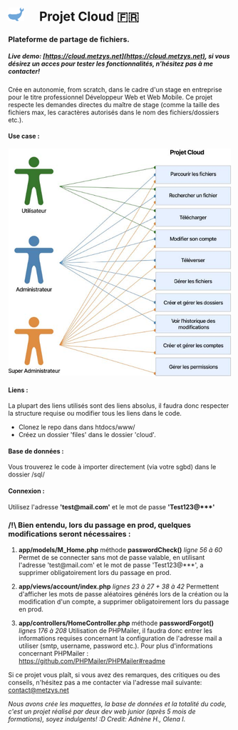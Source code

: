 # <img src="https://raw.githubusercontent.com/MetzyS/cloud/ca9e05b604602ff97e60727ffa9814b6d6739397/public/assets/presentation/LogoAd.svg" width="35px">&emsp; Projet Cloud :fr: 

### Plateforme de partage de fichiers. 
##### Live demo: [https://cloud.metzys.net](https://cloud.metzys.net), si vous désirez un acces pour tester les fonctionnalités, n'hésitez pas à me contacter!
Crée en autonomie, from scratch, dans le cadre d'un stage en entreprise pour le titre professionnel Développeur Web et Web Mobile.
Ce projet respecte les demandes directes du maître de stage (comme la taille des fichiers max, les caractères autorisés dans le nom des fichiers/dossiers etc.).

#### Use case :
<img src="https://raw.githubusercontent.com/MetzyS/cloud/master/public/assets/presentation/usecase.jpg" alt="Use case" width="500px">

#### Liens :

La plupart des liens utilisés sont des liens absolus, il faudra donc respecter la structure requise ou modifier tous les liens dans le code.
- Clonez le repo dans dans htdocs/www/
- Créez un dossier 'files' dans le dossier 'cloud'.

#### Base de données :
Vous trouverez le code à importer directement (via votre sgbd) dans le dossier /sql/

#### Connexion :

Utilisez l'adresse **'test\@mail.com'** et le mot de passe **'Test123\@\*\*\*'**

### /!\ Bien entendu, lors du passage en prod, quelques modifications seront nécessaires :
1) **app/models/M_Home.php** méthode **passwordCheck()** *ligne 56 à 60*
Permet de se connecter sans mot de passe valable, en utilisant l'adresse 'test\@mail.com' et le mot de passe 'Test123\@\*\*\*', a supprimer obligatoirement lors du passage en prod.

2) **app/views/account/index.php** *lignes 23 à 27 + 38 à 42*
Permettent d'afficher les mots de passe aléatoires générés lors de la création ou la modification d'un compte, a supprimer obligatoirement lors du passage en prod.

3) **app/controllers/HomeController.php** méthode **passwordForgot()** *lignes 176 à 208*
Utilisation de PHPMailer, il faudra donc entrer les informations requises concernant la configuration de l'adresse mail a utiliser (smtp, username, password etc.).
Pour plus d'informations concernant PHPMailer : https://github.com/PHPMailer/PHPMailer#readme

Si ce projet vous plaît, si vous avez des remarques, des critiques ou des conseils, n'hésitez pas a me contacter via l'adresse mail suivante: contact@metzys.net

*Nous avons crée les maquettes, la base de données et la totalité du code, c'est un projet réalisé par deux dev web junior (après 5 mois de formations), soyez indulgents! :D*
*Credit: Adnène H., Olena I.*
